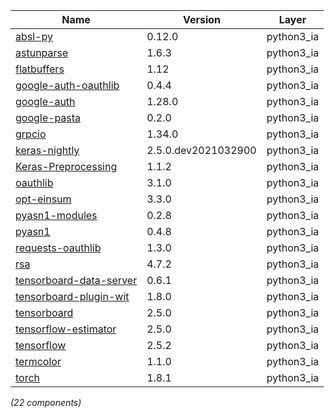 | Name | Version | Layer |
| --- | --- | --- |
| [absl-py](https://github.com/abseil/abseil-py) | 0.12.0 | python3_ia |
| [astunparse](https://github.com/simonpercivall/astunparse) | 1.6.3 | python3_ia |
| [flatbuffers](https://google.github.io/flatbuffers/) | 1.12 | python3_ia |
| [google-auth-oauthlib](https://github.com/GoogleCloudPlatform/google-auth-library-python-oauthlib) | 0.4.4 | python3_ia |
| [google-auth](https://github.com/googleapis/google-auth-library-python) | 1.28.0 | python3_ia |
| [google-pasta](https://github.com/google/pasta) | 0.2.0 | python3_ia |
| [grpcio](https://grpc.io) | 1.34.0 | python3_ia |
| [keras-nightly](https://keras.io/) | 2.5.0.dev2021032900 | python3_ia |
| [Keras-Preprocessing](https://github.com/keras-team/keras-preprocessing) | 1.1.2 | python3_ia |
| [oauthlib](https://github.com/oauthlib/oauthlib) | 3.1.0 | python3_ia |
| [opt-einsum](https://github.com/dgasmith/opt_einsum) | 3.3.0 | python3_ia |
| [pyasn1-modules](https://github.com/etingof/pyasn1-modules) | 0.2.8 | python3_ia |
| [pyasn1](https://github.com/etingof/pyasn1) | 0.4.8 | python3_ia |
| [requests-oauthlib](https://github.com/requests/requests-oauthlib) | 1.3.0 | python3_ia |
| [rsa](https://stuvel.eu/rsa) | 4.7.2 | python3_ia |
| [tensorboard-data-server](https://github.com/tensorflow/tensorboard/tree/master/tensorboard/data/server) | 0.6.1 | python3_ia |
| [tensorboard-plugin-wit](https://whatif-tool.dev) | 1.8.0 | python3_ia |
| [tensorboard](https://github.com/tensorflow/tensorboard) | 2.5.0 | python3_ia |
| [tensorflow-estimator](https://www.tensorflow.org/) | 2.5.0 | python3_ia |
| [tensorflow](https://www.tensorflow.org/) | 2.5.2 | python3_ia |
| [termcolor](http://pypi.python.org/pypi/termcolor) | 1.1.0 | python3_ia |
| [torch](https://pytorch.org/) | 1.8.1 | python3_ia |

*(22 components)*
